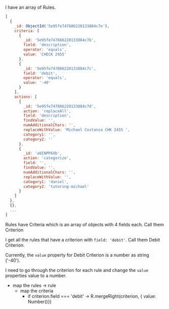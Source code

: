 I have an array of Rules.

```js
[
  {
    _id: ObjectId('5e95fe747886220133884c7e'),
    criteria: [
      {
        _id: '5e95fe747886220133884c7b',
        field: 'description',
        operator: 'equals',
        value: 'CHECK 2455'
      },
      {
        _id: '5e95fe747886220133884c7c',
        field: 'debit',
        operator: 'equals',
        value: '-40'
      }
    ],
    actions: [
      {
        _id: '5e95fe747886220133884c7d',
        action: 'replaceAll',
        field: 'description',
        findValue: '',
        numAdditionalChars: '',
        replaceWithValue: 'Michael Costanza CHK 2455 ',
        category1: '',
        category2: ''
      },
      {
        _id: 'a0INPP6Xb',
        action: 'categorize',
        field: '',
        findValue: '',
        numAdditionalChars: '',
        replaceWithValue: '',
        category1: 'daniel',
        category2: 'tutoring-michael'
      }
    ]
  },
  {},
  ...
]
```

Rules have Criteria which is an array of objects with 4 fields each. Call them Criterion

I get all the rules that have a criterion with `field: 'debit'`. Call them Debit Criterion.

Currently, the `value` property for Debit Criterion is a number as string ('-40').

I need to go through the criterion for each rule and change the `value` properties value to a number.

- map the rules
  -> rule
  - map the criteria
    - if criterion.field === 'debit' -> R.mergeRight(criterion, { value: Number()})
